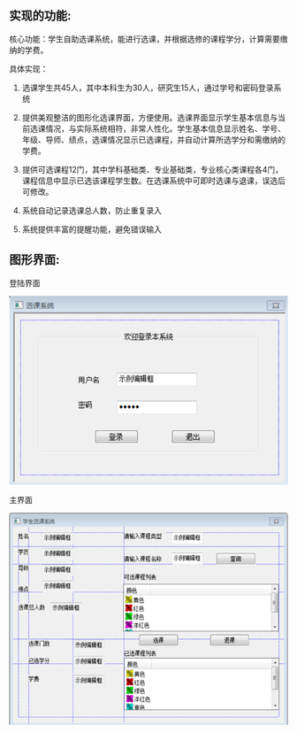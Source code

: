 实现的功能:
---
核心功能：学生自助选课系统，能进行选课，并根据选修的课程学分，计算需要缴纳的学费。

具体实现：

1. 选课学生共45人，其中本科生为30人，研究生15人，通过学号和密码登录系统

2. 提供美观整洁的图形化选课界面，方便使用。选课界面显示学生基本信息与当前选课情况，与实际系统相符，非常人性化。学生基本信息显示姓名、学号、年级、导师、绩点，选课情况显示已选课程，并自动计算所选学分和需缴纳的学费。

3. 提供可选课程12门，其中学科基础类、专业基础类，专业核心类课程各4门，课程信息中显示已选该课程学生数。在选课系统中可即时选课与退课，误选后可修改。

4. 系统自动记录选课总人数，防止重复录入

5. 系统提供丰富的提醒功能，避免错误输入

图形界面:
---
登陆界面

![image](https://github.com/hy-pan/student-course-selection-system-1/blob/master/img/1.png)

主界面

![image](https://github.com/hy-pan/student-course-selection-system-1/blob/master/img/2.png)

